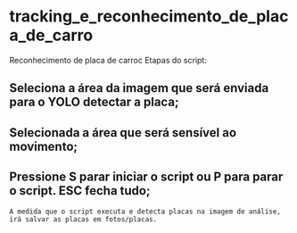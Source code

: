 # tracking_e_reconhecimento_de_placa_de_carro
Reconhecimento de placa de carroc
Etapas do script:

## Seleciona a área da imagem que será enviada para o YOLO detectar a placa;
## Selecionada a área que será sensível ao movimento; 
## Pressione S parar iniciar o script ou P para parar o script. ESC fecha tudo;
    A medida que o script executa e detecta placas na imagem de análise, irá salvar as placas em fotos/placas.
    
